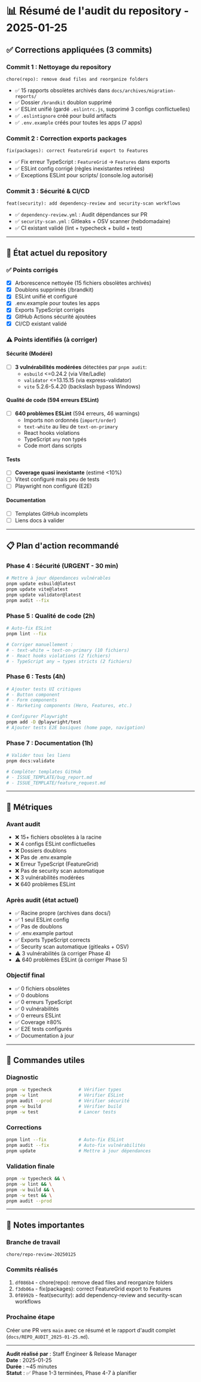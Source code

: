 # 📊 Résumé de l'audit du repository - 2025-01-25

## ✅ Corrections appliquées (3 commits)

### Commit 1 : Nettoyage du repository
```
chore(repo): remove dead files and reorganize folders
```
- ✅ 15 rapports obsolètes archivés dans `docs/archives/migration-reports/`
- ✅ Dossier `/brandkit` doublon supprimé
- ✅ ESLint unifié (gardé `.eslintrc.js`, supprimé 3 configs conflictuelles)
- ✅ `.eslintignore` créé pour build artifacts
- ✅ `.env.example` créés pour toutes les apps (7 apps)

### Commit 2 : Correction exports packages
```
fix(packages): correct FeatureGrid export to Features
```
- ✅ Fix erreur TypeScript : `FeatureGrid` → `Features` dans exports
- ✅ ESLint config corrigé (règles inexistantes retirées)
- ✅ Exceptions ESLint pour scripts/ (console.log autorisé)

### Commit 3 : Sécurité & CI/CD
```
feat(security): add dependency-review and security-scan workflows
```
- ✅ `dependency-review.yml` : Audit dépendances sur PR
- ✅ `security-scan.yml` : Gitleaks + OSV scanner (hebdomadaire)
- ✅ CI existant validé (lint + typecheck + build + test)

---

## 🎯 État actuel du repository

### ✅ Points corrigés
- [x] Arborescence nettoyée (15 fichiers obsolètes archivés)
- [x] Doublons supprimés (/brandkit)
- [x] ESLint unifié et configuré
- [x] .env.example pour toutes les apps
- [x] Exports TypeScript corrigés
- [x] GitHub Actions sécurité ajoutées
- [x] CI/CD existant validé

### ⚠️ Points identifiés (à corriger)

#### Sécurité (Modéré)
- [ ] **3 vulnérabilités modérées** détectées par `pnpm audit`:
  - `esbuild` <=0.24.2 (via Vite/Ladle)
  - `validator` <=13.15.15 (via express-validator)
  - `vite` 5.2.6-5.4.20 (backslash bypass Windows)

#### Qualité de code (594 erreurs ESLint)
- [ ] **640 problèmes ESLint** (594 erreurs, 46 warnings)
  - Imports non ordonnés (`import/order`)
  - `text-white` au lieu de `text-on-primary`
  - React hooks violations
  - TypeScript `any` non typés
  - Code mort dans scripts

#### Tests
- [ ] **Coverage quasi inexistante** (estimé <10%)
- [ ] Vitest configuré mais peu de tests
- [ ] Playwright non configuré (E2E)

#### Documentation
- [ ] Templates GitHub incomplets
- [ ] Liens docs à valider

---

## 📋 Plan d'action recommandé

### Phase 4 : Sécurité (URGENT - 30 min)
```bash
# Mettre à jour dépendances vulnérables
pnpm update esbuild@latest
pnpm update vite@latest  
pnpm update validator@latest
pnpm audit --fix
```

### Phase 5 : Qualité de code (2h)
```bash
# Auto-fix ESLint
pnpm lint --fix

# Corriger manuellement :
# - text-white → text-on-primary (10 fichiers)
# - React hooks violations (2 fichiers)
# - TypeScript any → types stricts (2 fichiers)
```

### Phase 6 : Tests (4h)
```bash
# Ajouter tests UI critiques
# - Button component
# - Form components
# - Marketing components (Hero, Features, etc.)

# Configurer Playwright
pnpm add -D @playwright/test
# Ajouter tests E2E basiques (home page, navigation)
```

### Phase 7 : Documentation (1h)
```bash
# Valider tous les liens
pnpm docs:validate

# Compléter templates GitHub
# - ISSUE_TEMPLATE/bug_report.md
# - ISSUE_TEMPLATE/feature_request.md
```

---

## 🎯 Métriques

### Avant audit
- ❌ 15+ fichiers obsolètes à la racine
- ❌ 4 configs ESLint conflictuelles
- ❌ Dossiers doublons
- ❌ Pas de .env.example
- ❌ Erreur TypeScript (FeatureGrid)
- ❌ Pas de security scan automatique
- ❌ 3 vulnérabilités modérées
- ❌ 640 problèmes ESLint

### Après audit (état actuel)
- ✅ Racine propre (archives dans docs/)
- ✅ 1 seul ESLint config
- ✅ Pas de doublons
- ✅ .env.example partout
- ✅ Exports TypeScript corrects
- ✅ Security scan automatique (gitleaks + OSV)
- ⚠️ 3 vulnérabilités (à corriger Phase 4)
- ⚠️ 640 problèmes ESLint (à corriger Phase 5)

### Objectif final
- ✅ 0 fichiers obsolètes
- ✅ 0 doublons
- ✅ 0 erreurs TypeScript
- ✅ 0 vulnérabilités
- ✅ 0 erreurs ESLint
- ✅ Coverage ≥80%
- ✅ E2E tests configurés
- ✅ Documentation à jour

---

## 🚀 Commandes utiles

### Diagnostic
```bash
pnpm -w typecheck          # Vérifier types
pnpm -w lint               # Vérifier ESLint
pnpm audit --prod          # Vérifier sécurité
pnpm -w build              # Vérifier build
pnpm -w test               # Lancer tests
```

### Corrections
```bash
pnpm lint --fix            # Auto-fix ESLint
pnpm audit --fix           # Auto-fix vulnérabilités
pnpm update                # Mettre à jour dépendances
```

### Validation finale
```bash
pnpm -w typecheck && \
pnpm -w lint && \
pnpm -w build && \
pnpm -w test && \
pnpm audit --prod
```

---

## 📝 Notes importantes

### Branche de travail
```
chore/repo-review-20250125
```

### Commits réalisés
1. `df086b4` - chore(repo): remove dead files and reorganize folders
2. `f3db06a` - fix(packages): correct FeatureGrid export to Features
3. `0f8992b` - feat(security): add dependency-review and security-scan workflows

### Prochaine étape
Créer une PR vers `main` avec ce résumé et le rapport d'audit complet (`docs/REPO_AUDIT_2025-01-25.md`).

---

**Audit réalisé par** : Staff Engineer & Release Manager  
**Date** : 2025-01-25  
**Durée** : ~45 minutes  
**Statut** : ✅ Phase 1-3 terminées, Phase 4-7 à planifier
